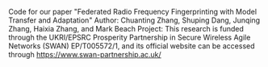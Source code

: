 Code for our paper "Federated Radio Frequency Fingerprinting with Model Transfer and Adaptation"
Author: Chuanting Zhang, Shuping Dang, Junqing Zhang, Haixia Zhang, and Mark Beach
Project: This research is funded through the UKRI/EPSRC Prosperity Partnership in Secure Wireless Agile Networks (SWAN) EP/T005572/1, and its official website can be accessed through https://www.swan-partnership.ac.uk/
